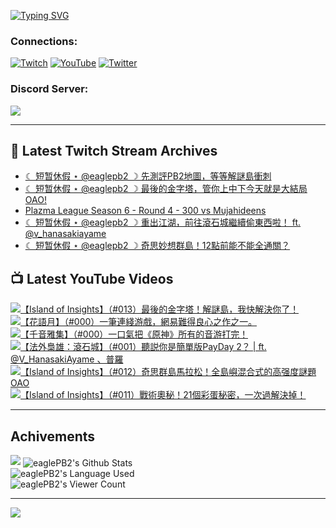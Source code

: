 <!--### Hello people, I'm EaglePB2 - The one who building something for fun 👋
Thank you for standby for this profile.   
The purpose of this profile is coming soon.   
You may come back later, as you wish if this readme.md is updated.   -->

<a href="https://git.io/typing-svg"><img src="https://readme-typing-svg.herokuapp.com?font=Fira+Code&duration=1000&pause=5000&vCenter=true&random=false&width=500&lines=%F0%9F%91%8B+Hello+Everyone%2C+I'm+EaglePB2.;%F0%9F%99%87+Thank+you+for+stopping+by+my+profile.+;%F0%9F%94%AD+%3D%3D%3D%3D+%F0%9F%94%AD;%F0%9F%91%8B+%E4%BD%A0%E5%A5%BD%EF%BC%8C%E6%AD%A1%E8%BF%8E%E4%BE%86%E5%88%B0%E6%88%91%E7%9A%84%E4%BB%A3%E7%A2%BC%E5%BA%AB%E3%80%82;%F0%9F%99%87+%E6%84%9F%E8%AC%9D%E5%89%8D%E4%BE%86%E5%8F%83%E8%A7%80%E5%B0%8F%E5%B1%8B+owo~" alt="Typing SVG" /></a>

### Connections:

[![Twitch](https://img.shields.io/badge/Twitch-9347FF?style=flat-square&logo=twitch&logoColor=white)](https://www.twitch.tv/eaglepb2)
[![YouTube](https://img.shields.io/badge/YouTube-%23FF0000.svg?style=flat-square&logo=YouTube&logoColor=white)](https://www.youtube.com/eaglepb2)
[![Twitter](https://img.shields.io/badge/Twitter-%231DA1F2.svg?style=flat-square&logo=Twitter&logoColor=white)](https://twitter.com/eaglepb2)

### Discord Server:

[![](https://invidget.switchblade.xyz/qKrub9b?theme=dark&language=ch)](https://discord.gg/qKrub9b)

---

## 👾 Latest Twitch Stream Archives
<!-- TWITCH:START -->
- [☾ 短暂休假 ⋆ @eaglepb2 ☽  先測評PB2地圖，等等解謎島衝刺](https://www.twitch.tv/videos/2533459007)
- [☾ 短暂休假 ⋆ @eaglepb2 ☽  最後的金字塔，管你上中下今天就是大結局 OAO!](https://www.twitch.tv/videos/2532577788)
- [Plazma League Season 6 - Round 4 - 300 vs Mujahideens](https://www.twitch.tv/videos/2530243875)
- [☾ 短暂休假 ⋆ @eaglepb2 ☽  重出江湖，前往滾石城繼續偷東西啦！ ft. @v_hanasakiayame](https://www.twitch.tv/videos/2529067682)
- [☾ 短暂休假 ⋆ @eaglepb2 ☽  奇思妙想群島！12點前能不能全通關？](https://www.twitch.tv/videos/2524590864)
<!-- TWITCH:END -->



## 📺 Latest YouTube Videos
<!-- YOUTUBE:START -->
<!-- YOUTUBE:END -->

<!-- BEGIN YOUTUBE-CARDS -->
<a href="https://www.youtube.com/watch?v=2POf6UDWvWk">
  <picture>
    <source media="(prefers-color-scheme: dark)" srcset="https://ytcards.demolab.com/?id=2POf6UDWvWk&title=%E3%80%90Island+of+Insights%E3%80%91%EF%BC%88%23013%EF%BC%89%E6%9C%80%E5%BE%8C%E7%9A%84%E9%87%91%E5%AD%97%E5%A1%94%EF%BC%81%E8%A7%A3%E8%AC%8E%E5%B3%B6%EF%BC%8C%E6%88%91%E5%BF%AB%E8%A7%A3%E6%B1%BA%E4%BD%A0%E4%BA%86%EF%BC%81&lang=zh&timestamp=1754635164&background_color=%230d1117&title_color=%23ffffff&stats_color=%23dedede&max_title_lines=1&width=250&border_radius=5&duration=24601">
    <img src="https://ytcards.demolab.com/?id=2POf6UDWvWk&title=%E3%80%90Island+of+Insights%E3%80%91%EF%BC%88%23013%EF%BC%89%E6%9C%80%E5%BE%8C%E7%9A%84%E9%87%91%E5%AD%97%E5%A1%94%EF%BC%81%E8%A7%A3%E8%AC%8E%E5%B3%B6%EF%BC%8C%E6%88%91%E5%BF%AB%E8%A7%A3%E6%B1%BA%E4%BD%A0%E4%BA%86%EF%BC%81&lang=zh&timestamp=1754635164&background_color=%23ffffff&title_color=%2324292f&stats_color=%2357606a&max_title_lines=1&width=250&border_radius=5&duration=24601" alt="【Island of Insights】（#013）最後的金字塔！解謎島，我快解決你了！" title="【Island of Insights】（#013）最後的金字塔！解謎島，我快解決你了！">
  </picture>
</a>
<a href="https://www.youtube.com/watch?v=AgVnYNMobkc">
  <picture>
    <source media="(prefers-color-scheme: dark)" srcset="https://ytcards.demolab.com/?id=AgVnYNMobkc&title=%E3%80%90%E8%8A%B1%E8%AA%9E%E6%9C%88%E3%80%91%EF%BC%88%23000%EF%BC%89%E4%B8%80%E7%AD%86%E9%80%A3%E7%B6%AB%E6%B8%B8%E6%88%B2%EF%BC%8C%E7%B6%B2%E6%98%93%E9%9B%A3%E5%BE%97%E8%89%AF%E5%BF%83%E4%B9%8B%E4%BD%9C%E4%B9%8B%E4%B8%80%E3%80%82&lang=zh&timestamp=1754516597&background_color=%230d1117&title_color=%23ffffff&stats_color=%23dedede&max_title_lines=1&width=250&border_radius=5&duration=1932">
    <img src="https://ytcards.demolab.com/?id=AgVnYNMobkc&title=%E3%80%90%E8%8A%B1%E8%AA%9E%E6%9C%88%E3%80%91%EF%BC%88%23000%EF%BC%89%E4%B8%80%E7%AD%86%E9%80%A3%E7%B6%AB%E6%B8%B8%E6%88%B2%EF%BC%8C%E7%B6%B2%E6%98%93%E9%9B%A3%E5%BE%97%E8%89%AF%E5%BF%83%E4%B9%8B%E4%BD%9C%E4%B9%8B%E4%B8%80%E3%80%82&lang=zh&timestamp=1754516597&background_color=%23ffffff&title_color=%2324292f&stats_color=%2357606a&max_title_lines=1&width=250&border_radius=5&duration=1932" alt="【花語月】（#000）一筆連綫游戲，網易難得良心之作之一。" title="【花語月】（#000）一筆連綫游戲，網易難得良心之作之一。">
  </picture>
</a>
<a href="https://www.youtube.com/watch?v=4NqXbaLgpv4">
  <picture>
    <source media="(prefers-color-scheme: dark)" srcset="https://ytcards.demolab.com/?id=4NqXbaLgpv4&title=%E3%80%90%E5%8D%83%E9%9F%B3%E9%9B%85%E9%9B%86%E3%80%91%EF%BC%88%23000%EF%BC%89%E4%B8%80%E5%8F%A3%E6%B0%A3%E6%8A%8A%E3%80%8A%E5%8E%9F%E7%A5%9E%E3%80%8B%E6%89%80%E6%9C%89%E7%9A%84%E9%9F%B3%E6%B8%B8%E6%89%93%E5%AE%8C%EF%BC%81&lang=zh&timestamp=1754209865&background_color=%230d1117&title_color=%23ffffff&stats_color=%23dedede&max_title_lines=1&width=250&border_radius=5&duration=10235">
    <img src="https://ytcards.demolab.com/?id=4NqXbaLgpv4&title=%E3%80%90%E5%8D%83%E9%9F%B3%E9%9B%85%E9%9B%86%E3%80%91%EF%BC%88%23000%EF%BC%89%E4%B8%80%E5%8F%A3%E6%B0%A3%E6%8A%8A%E3%80%8A%E5%8E%9F%E7%A5%9E%E3%80%8B%E6%89%80%E6%9C%89%E7%9A%84%E9%9F%B3%E6%B8%B8%E6%89%93%E5%AE%8C%EF%BC%81&lang=zh&timestamp=1754209865&background_color=%23ffffff&title_color=%2324292f&stats_color=%2357606a&max_title_lines=1&width=250&border_radius=5&duration=10235" alt="【千音雅集】（#000）一口氣把《原神》所有的音游打完！" title="【千音雅集】（#000）一口氣把《原神》所有的音游打完！">
  </picture>
</a>
<a href="https://www.youtube.com/watch?v=TPtbq56ctYg">
  <picture>
    <source media="(prefers-color-scheme: dark)" srcset="https://ytcards.demolab.com/?id=TPtbq56ctYg&title=%E3%80%90%E6%B3%95%E5%A4%96%E6%A2%9F%E9%9B%84%EF%BC%9A%E6%BB%BE%E7%9F%B3%E5%9F%8E%E3%80%91%EF%BC%88%23001%EF%BC%89%E8%81%BD%E8%AA%AC%E4%BD%A0%E6%98%AF%E7%B0%A1%E5%96%AE%E7%89%88PayDay+2%EF%BC%9F+%7C+ft.+%40V_HanasakiAyame++%E3%80%81%E6%99%AE%E7%BE%85&lang=zh&timestamp=1754198765&background_color=%230d1117&title_color=%23ffffff&stats_color=%23dedede&max_title_lines=1&width=250&border_radius=5&duration=15441">
    <img src="https://ytcards.demolab.com/?id=TPtbq56ctYg&title=%E3%80%90%E6%B3%95%E5%A4%96%E6%A2%9F%E9%9B%84%EF%BC%9A%E6%BB%BE%E7%9F%B3%E5%9F%8E%E3%80%91%EF%BC%88%23001%EF%BC%89%E8%81%BD%E8%AA%AC%E4%BD%A0%E6%98%AF%E7%B0%A1%E5%96%AE%E7%89%88PayDay+2%EF%BC%9F+%7C+ft.+%40V_HanasakiAyame++%E3%80%81%E6%99%AE%E7%BE%85&lang=zh&timestamp=1754198765&background_color=%23ffffff&title_color=%2324292f&stats_color=%2357606a&max_title_lines=1&width=250&border_radius=5&duration=15441" alt="【法外梟雄：滾石城】（#001）聽説你是簡單版PayDay 2？ | ft. @V_HanasakiAyame  、普羅" title="【法外梟雄：滾石城】（#001）聽説你是簡單版PayDay 2？ | ft. @V_HanasakiAyame  、普羅">
  </picture>
</a>
<a href="https://www.youtube.com/watch?v=ESbmX-fhsZI">
  <picture>
    <source media="(prefers-color-scheme: dark)" srcset="https://ytcards.demolab.com/?id=ESbmX-fhsZI&title=%E3%80%90Island+of+Insights%E3%80%91%EF%BC%88%23012%EF%BC%89%E5%A5%87%E6%80%9D%E7%BE%A4%E5%B3%B6%E9%A6%AC%E6%8B%89%E6%9D%BE%EF%BC%81%E5%85%A8%E5%B3%B6%E5%B6%BC%E6%B7%B7%E5%90%88%E5%BC%8F%E7%9A%84%E9%AB%98%E5%BC%BA%E5%BA%A6%E8%AC%8E%E9%A1%8C+OAO&lang=zh&timestamp=1753774746&background_color=%230d1117&title_color=%23ffffff&stats_color=%23dedede&max_title_lines=1&width=250&border_radius=5&duration=23927">
    <img src="https://ytcards.demolab.com/?id=ESbmX-fhsZI&title=%E3%80%90Island+of+Insights%E3%80%91%EF%BC%88%23012%EF%BC%89%E5%A5%87%E6%80%9D%E7%BE%A4%E5%B3%B6%E9%A6%AC%E6%8B%89%E6%9D%BE%EF%BC%81%E5%85%A8%E5%B3%B6%E5%B6%BC%E6%B7%B7%E5%90%88%E5%BC%8F%E7%9A%84%E9%AB%98%E5%BC%BA%E5%BA%A6%E8%AC%8E%E9%A1%8C+OAO&lang=zh&timestamp=1753774746&background_color=%23ffffff&title_color=%2324292f&stats_color=%2357606a&max_title_lines=1&width=250&border_radius=5&duration=23927" alt="【Island of Insights】（#012）奇思群島馬拉松！全島嶼混合式的高强度謎題 OAO" title="【Island of Insights】（#012）奇思群島馬拉松！全島嶼混合式的高强度謎題 OAO">
  </picture>
</a>
<a href="https://www.youtube.com/watch?v=awWjeY_o88s">
  <picture>
    <source media="(prefers-color-scheme: dark)" srcset="https://ytcards.demolab.com/?id=awWjeY_o88s&title=%E3%80%90Island+of+Insights%E3%80%91%EF%BC%88%23011%EF%BC%89%E6%88%B0%E8%A1%93%E5%A5%A7%E7%A7%98%EF%BC%8121%E5%80%8B%E5%BD%A9%E8%9B%8B%E7%A7%98%E5%AF%86%EF%BC%8C%E4%B8%80%E6%AC%A1%E9%81%8E%E8%A7%A3%E6%B1%BA%E6%8E%89%EF%BC%81&lang=zh&timestamp=1753001544&background_color=%230d1117&title_color=%23ffffff&stats_color=%23dedede&max_title_lines=1&width=250&border_radius=5&duration=9004">
    <img src="https://ytcards.demolab.com/?id=awWjeY_o88s&title=%E3%80%90Island+of+Insights%E3%80%91%EF%BC%88%23011%EF%BC%89%E6%88%B0%E8%A1%93%E5%A5%A7%E7%A7%98%EF%BC%8121%E5%80%8B%E5%BD%A9%E8%9B%8B%E7%A7%98%E5%AF%86%EF%BC%8C%E4%B8%80%E6%AC%A1%E9%81%8E%E8%A7%A3%E6%B1%BA%E6%8E%89%EF%BC%81&lang=zh&timestamp=1753001544&background_color=%23ffffff&title_color=%2324292f&stats_color=%2357606a&max_title_lines=1&width=250&border_radius=5&duration=9004" alt="【Island of Insights】（#011）戰術奧秘！21個彩蛋秘密，一次過解決掉！" title="【Island of Insights】（#011）戰術奧秘！21個彩蛋秘密，一次過解決掉！">
  </picture>
</a>
<!-- END YOUTUBE-CARDS -->

---

## Achivements
[![](https://github-profile-trophy.vercel.app/?username=eaglepb2&theme=monokai&no-bg=true&&title=Repositories,Issues,Commit,MultiLanguage)](https://github.com/anuraghazra/github-readme-stats)
<img align="center" alt="eaglePB2's Github Stats" src="https://github-readme-stats.vercel.app/api?username=eaglePB2&show_icons=true&hide_border=true&theme=merko" />
<br>
<img align="center" alt="eaglePB2's Language Used" src="https://github-readme-stats.vercel.app/api/top-langs/?username=eaglePB2&show_icons=true&hide_border=true&theme=merko&layout=compact&langs_count=8" />
<br>
<img align="center" alt="eaglePB2's Viewer Count" src="https://visitcount.itsvg.in/api?id=eaglepb2&label=Profile%20Views&color=3&icon=5&pretty=true" />

<hr>

<!-- RANDOMQUOTE:START -->
![](https://quotes-github-readme.vercel.app/api?type=horizontal&theme=merko)
<!-- RANDOMQUOTE:END -->


<!--
       _____   _   _   _____       _____   _   _   ____   
      |_   _| | | | | |  ___|     |  ___| | \ | | |  _  \  
        | |   | |_| | | |___      | |___  |  \| | | | | | 
        | |   |  _  | |  ___|     |  ___| |     | | | | | 
        | |   | | | | | |___      | |___  | |\  | | |_| | 
        |_|   |_| |_| |_____|     |_____| |_| \_| |____ / 
      
-->
